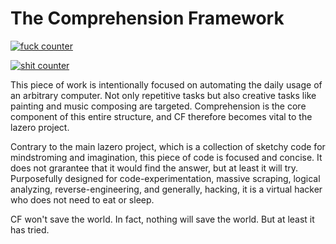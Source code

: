 # The Comprehension Framework

[![fuck counter](https://img.shields.io/github/search/james5deutschland/cf/fuck.svg)](https://github.com/james5deutschland/cf/search?q=fuck)

[![shit counter](https://img.shields.io/github/search/james5deutschland/cf/shit.svg)](https://github.com/james5deutschland/cf/search?q=shit)


This piece of work is intentionally focused on automating the daily usage of an arbitrary computer. Not only repetitive tasks but also creative tasks like painting and music composing are targeted. Comprehension is the core component of this entire structure, and CF therefore becomes vital to the lazero project.

Contrary to the main lazero project, which is a collection of sketchy code for mindstroming and imagination, this piece of code is focused and concise. It does not grarantee that it would find the answer, but at least it will try. Purposefully designed for code-experimentation, massive scraping, logical analyzing, reverse-engineering, and generally, hacking, it is a virtual hacker who does not need to eat or sleep.

CF won't save the world. In fact, nothing will save the world. But at least it has tried.
